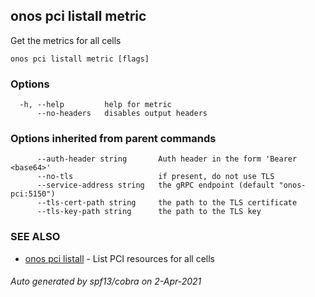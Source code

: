 ## onos pci listall metric

Get the metrics for all cells

```
onos pci listall metric [flags]
```

### Options

```
  -h, --help         help for metric
      --no-headers   disables output headers
```

### Options inherited from parent commands

```
      --auth-header string       Auth header in the form 'Bearer <base64>'
      --no-tls                   if present, do not use TLS
      --service-address string   the gRPC endpoint (default "onos-pci:5150")
      --tls-cert-path string     the path to the TLS certificate
      --tls-key-path string      the path to the TLS key
```

### SEE ALSO

* [onos pci listall](onos_pci_listall.md)	 - List PCI resources for all cells

###### Auto generated by spf13/cobra on 2-Apr-2021
